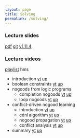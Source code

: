 ```yaml
---
layout: page
title: Solving
permalink: /solving/
---
```


### Lecture slides

  [pdf](https://github.com/potassco-asp-course/course/releases/download/v1.11.4/solving.pdf)
  [git](https://github.com/potassco-asp-course/solving)
  [v1.11.4](https://github.com/potassco-asp-course/course/releases/tag/v1.11.4)

### Lecture videos

  [playlist](https://youtube.com/playlist?list=PL7DBaibuDD9NFCpoQWNCvoSdhPE3kdzmM) hms

  * introduction
	[yt](https://youtu.be/VNPK8ANqsJw)
	[up](https://mediaup.uni-potsdam.de/Play/29702)
  * boolean constraints
	[yt](https://youtu.be/FOEbZ3kf0AM)
	[up](https://mediaup.uni-potsdam.de/Play/29710)
  * nogoods from logic programs
	* completion nogoods
	  [yt](https://youtu.be/wRgJDU1kq0E)
	  [up](https://mediaup.uni-potsdam.de/Play/29752)
	* loop nogoods
	  [yt](https://youtu.be/0eHc0EoKLcA)
	  [up](https://mediaup.uni-potsdam.de/Play/29920)
  * conflict-driven nogood learning
	* introduction
	  [yt]()
	  [up]()
    * cdnl algorithm
	  [yt]()
	  [up]()
    * nogood propagation
	  [yt]()
	  [up]()
    * conflict analysis
	  [yt]()
	  [up]()
  * summary
	  [yt]()
	  [up]()
